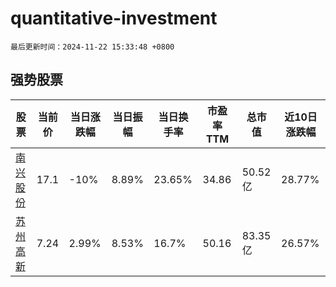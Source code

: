# quantitative-investment

`最后更新时间：2024-11-22 15:33:48 +0800`

## 强势股票

|股票|当前价|当日涨跌幅|当日振幅|当日换手率|市盈率TTM|总市值|近10日涨跌幅|
|----|----|----|----|----|----|----|----|
|[南兴股份](https://xueqiu.com/S/SZ002757)|17.1|-10%|8.89%|23.65%|34.86|50.52亿|28.77%|
|[苏州高新](https://xueqiu.com/S/SH600736)|7.24|2.99%|8.53%|16.7%|50.16|83.35亿|26.57%|
